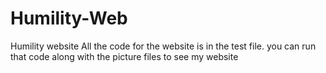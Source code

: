 # Humility-Web
Humility website
All the code for the website is in the test file. you can run that code along with the picture files to see my website
